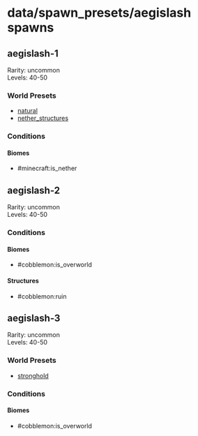 # data/spawn_presets/aegislash spawns  
  
## aegislash-1  
Rarity: uncommon  
Levels: 40-50  
  
### World Presets  
* [natural](/data/world_presets/natural.md)  
* [nether_structures](/data/world_presets/nether_structures.md)  
  
### Conditions  
  
#### Biomes  
  * #minecraft:is_nether
  
  
## aegislash-2  
Rarity: uncommon  
Levels: 40-50  
  
### Conditions  
  
#### Biomes  
  * #cobblemon:is_overworld
  
  
#### Structures  
  * #cobblemon:ruin
  
  
## aegislash-3  
Rarity: uncommon  
Levels: 40-50  
  
### World Presets  
* [stronghold](/data/world_presets/stronghold.md)  
  
### Conditions  
  
#### Biomes  
  * #cobblemon:is_overworld
  
